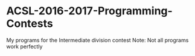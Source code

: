 # ACSL-2016-2017-Programming-Contests
My programs for the Intermediate division contest
Note: Not all programs work perfectly
